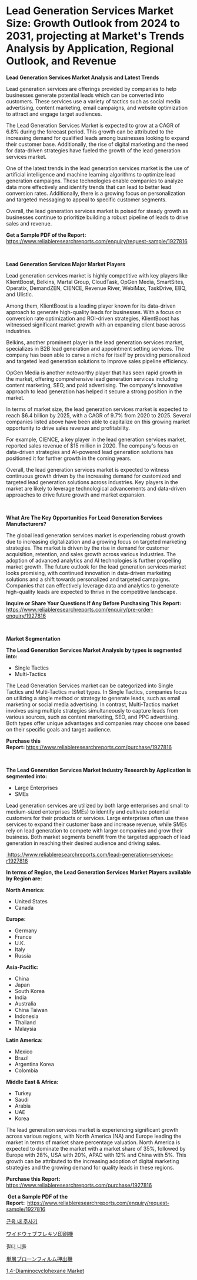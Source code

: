 <p><h1>Lead Generation Services Market Size: Growth Outlook from 2024 to 2031, projecting at Market's Trends Analysis by Application, Regional Outlook, and Revenue</h1></p><p><strong>Lead Generation Services Market Analysis and Latest Trends</strong></p>
<p><p>Lead generation services are offerings provided by companies to help businesses generate potential leads which can be converted into customers. These services use a variety of tactics such as social media advertising, content marketing, email campaigns, and website optimization to attract and engage target audiences.</p><p>The Lead Generation Services Market is expected to grow at a CAGR of 6.8% during the forecast period. This growth can be attributed to the increasing demand for qualified leads among businesses looking to expand their customer base. Additionally, the rise of digital marketing and the need for data-driven strategies have fueled the growth of the lead generation services market.</p><p>One of the latest trends in the lead generation services market is the use of artificial intelligence and machine learning algorithms to optimize lead generation campaigns. These technologies enable companies to analyze data more effectively and identify trends that can lead to better lead conversion rates. Additionally, there is a growing focus on personalization and targeted messaging to appeal to specific customer segments.</p><p>Overall, the lead generation services market is poised for steady growth as businesses continue to prioritize building a robust pipeline of leads to drive sales and revenue.</p></p>
<p><strong>Get a Sample PDF of the Report:&nbsp;</strong> <a href="https://www.reliableresearchreports.com/enquiry/request-sample/1927816">https://www.reliableresearchreports.com/enquiry/request-sample/1927816</a></p>
<p>&nbsp;</p>
<p><strong>Lead Generation Services Major Market Players</strong></p>
<p><p>Lead generation services market is highly competitive with key players like KlientBoost, Belkins, Martal Group, CloudTask, OpGen Media, SmartSites, Operatix, DemandZEN, CIENCE, Revenue River, WebiMax, TaskDrive, EBQ, and Ulistic. </p><p>Among them, KlientBoost is a leading player known for its data-driven approach to generate high-quality leads for businesses. With a focus on conversion rate optimization and ROI-driven strategies, KlientBoost has witnessed significant market growth with an expanding client base across industries.</p><p>Belkins, another prominent player in the lead generation services market, specializes in B2B lead generation and appointment setting services. The company has been able to carve a niche for itself by providing personalized and targeted lead generation solutions to improve sales pipeline efficiency.</p><p>OpGen Media is another noteworthy player that has seen rapid growth in the market, offering comprehensive lead generation services including content marketing, SEO, and paid advertising. The company's innovative approach to lead generation has helped it secure a strong position in the market.</p><p>In terms of market size, the lead generation services market is expected to reach $6.4 billion by 2025, with a CAGR of 9.7% from 2020 to 2025. Several companies listed above have been able to capitalize on this growing market opportunity to drive sales revenue and profitability.</p><p>For example, CIENCE, a key player in the lead generation services market, reported sales revenue of $15 million in 2020. The company's focus on data-driven strategies and AI-powered lead generation solutions has positioned it for further growth in the coming years.</p><p>Overall, the lead generation services market is expected to witness continuous growth driven by the increasing demand for customized and targeted lead generation solutions across industries. Key players in the market are likely to leverage technological advancements and data-driven approaches to drive future growth and market expansion.</p></p>
<p>&nbsp;</p>
<p><strong>What Are The Key Opportunities For Lead Generation Services Manufacturers?</strong></p>
<p><p>The global lead generation services market is experiencing robust growth due to increasing digitalization and a growing focus on targeted marketing strategies. The market is driven by the rise in demand for customer acquisition, retention, and sales growth across various industries. The adoption of advanced analytics and AI technologies is further propelling market growth. The future outlook for the lead generation services market looks promising, with continued innovation in data-driven marketing solutions and a shift towards personalized and targeted campaigns. Companies that can effectively leverage data and analytics to generate high-quality leads are expected to thrive in the competitive landscape.</p></p>
<p><strong>Inquire or Share Your Questions If Any Before Purchasing This Report:</strong> <a href="https://www.reliableresearchreports.com/enquiry/pre-order-enquiry/1927816">https://www.reliableresearchreports.com/enquiry/pre-order-enquiry/1927816</a></p>
<p>&nbsp;</p>
<p><strong>Market Segmentation</strong></p>
<p><strong>The Lead Generation Services Market Analysis by types is segmented into:</strong></p>
<p><ul><li>Single Tactics</li><li>Multi-Tactics</li></ul></p>
<p><p>The Lead Generation Services market can be categorized into Single Tactics and Multi-Tactics market types. In Single Tactics, companies focus on utilizing a single method or strategy to generate leads, such as email marketing or social media advertising. In contrast, Multi-Tactics market involves using multiple strategies simultaneously to capture leads from various sources, such as content marketing, SEO, and PPC advertising. Both types offer unique advantages and companies may choose one based on their specific goals and target audience.</p></p>
<p><strong>Purchase this Report:&nbsp;</strong><a href="https://www.reliableresearchreports.com/purchase/1927816">https://www.reliableresearchreports.com/purchase/1927816</a></p>
<p>&nbsp;</p>
<p><strong>The Lead Generation Services Market Industry Research by Application is segmented into:</strong></p>
<p><ul><li>Large Enterprises</li><li>SMEs</li></ul></p>
<p><p>Lead generation services are utilized by both large enterprises and small to medium-sized enterprises (SMEs) to identify and cultivate potential customers for their products or services. Large enterprises often use these services to expand their customer base and increase revenue, while SMEs rely on lead generation to compete with larger companies and grow their business. Both market segments benefit from the targeted approach of lead generation in reaching their desired audience and driving sales.</p></p>
<p><a href="https://www.reliableresearchreports.com/lead-generation-services-r1927816">&nbsp;https://www.reliableresearchreports.com/lead-generation-services-r1927816</a></p>
<p><strong>In terms of Region, the Lead Generation Services Market Players available by Region are:</strong></p>
<p>
    <p> <strong> North America: </strong>
        <ul>
            <li>United States</li>
            <li>Canada</li>
        </ul>
        </p> 
    <p> <strong> Europe: </strong>
        <ul>
            <li>Germany</li>
            <li>France</li>
            <li>U.K.</li>
            <li>Italy</li>
            <li>Russia</li>
        </ul>
        </p> 
    <p> <strong> Asia-Pacific: </strong>
        <ul>
            <li>China</li>
            <li>Japan</li>
            <li>South Korea</li>
            <li>India</li>
            <li>Australia</li>
            <li>China Taiwan</li>
            <li>Indonesia</li>
            <li>Thailand</li>
            <li>Malaysia</li>
        </ul>
        </p> 
    <p> <strong> Latin America: </strong>
        <ul>
            <li>Mexico</li>
            <li>Brazil</li>
            <li>Argentina Korea</li>
            <li>Colombia</li>
        </ul>
        </p> 
    <p> <strong> Middle East & Africa: </strong>
        <ul>
            <li>Turkey</li>
            <li>Saudi</li>
            <li>Arabia</li>
            <li>UAE</li>
            <li>Korea</li>
        </ul>
    </p>
    </p>
<p><p>The lead generation services market is experiencing significant growth across various regions, with North America (NA) and Europe leading the market in terms of market share percentage valuation. North America is expected to dominate the market with a market share of 35%, followed by Europe with 28%, USA with 20%, APAC with 12% and China with 5%. This growth can be attributed to the increasing adoption of digital marketing strategies and the growing demand for quality leads in these regions.</p></p>
<p><strong>Purchase this Report: </strong><a href="https://www.reliableresearchreports.com/purchase/1927816">https://www.reliableresearchreports.com/purchase/1927816</a></p>
<p>&nbsp;<strong>Get a Sample PDF of the Report:&nbsp;&nbsp;</strong><a href="https://www.reliableresearchreports.com/enquiry/request-sample/1927816">https://www.reliableresearchreports.com/enquiry/request-sample/1927816</a></p>
<p><strong></strong></p>
<p><p><a href="https://github.com/johneahan44556754/Market-Research-Report-List-1/blob/main/4050696125390.md">근육 내 주사기</a></p><p><a href="https://github.com/moulafa/Market-Research-Report-List-2/blob/main/4556602116649.md">ワイドウェブフレキソ印刷機</a></p><p><a href="https://github.com/rahat-gis/Market-Research-Report-List-1/blob/main/7857381125389.md">필터 니들</a></p><p><a href="https://github.com/SantosDicki04/Market-Research-Report-List-2/blob/main/3906861116650.md">単層ブローンフィルム押出機</a></p><p><a href="https://github.com/rahu1506/Market-Research-Report-List-4/blob/main/14-diaminocyclohexane-market.md">1,4-Diaminocyclohexane Market</a></p></p>